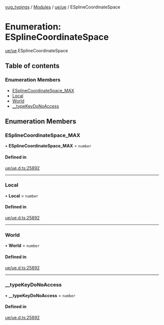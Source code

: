 [yug_typings](../README.md) / [Modules](../modules.md) / [ue/ue](../modules/ue_ue.md) / ESplineCoordinateSpace

# Enumeration: ESplineCoordinateSpace

[ue/ue](../modules/ue_ue.md).ESplineCoordinateSpace

## Table of contents

### Enumeration Members

- [ESplineCoordinateSpace\_MAX](ue_ue.ESplineCoordinateSpace.md#esplinecoordinatespace_max)
- [Local](ue_ue.ESplineCoordinateSpace.md#local)
- [World](ue_ue.ESplineCoordinateSpace.md#world)
- [\_\_typeKeyDoNoAccess](ue_ue.ESplineCoordinateSpace.md#__typekeydonoaccess)

## Enumeration Members

### ESplineCoordinateSpace\_MAX

• **ESplineCoordinateSpace\_MAX** = `number`

#### Defined in

[ue/ue.d.ts:25892](https://github.com/YugMetaverse/yug_typings/blob/b7d9b19/ue/ue.d.ts#L25892)

___

### Local

• **Local** = `number`

#### Defined in

[ue/ue.d.ts:25892](https://github.com/YugMetaverse/yug_typings/blob/b7d9b19/ue/ue.d.ts#L25892)

___

### World

• **World** = `number`

#### Defined in

[ue/ue.d.ts:25892](https://github.com/YugMetaverse/yug_typings/blob/b7d9b19/ue/ue.d.ts#L25892)

___

### \_\_typeKeyDoNoAccess

• **\_\_typeKeyDoNoAccess** = `number`

#### Defined in

[ue/ue.d.ts:25892](https://github.com/YugMetaverse/yug_typings/blob/b7d9b19/ue/ue.d.ts#L25892)
